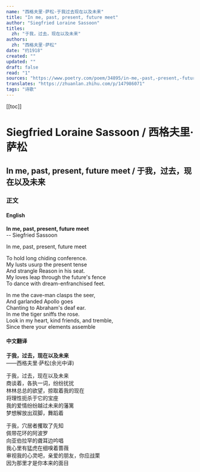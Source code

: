 ```yaml
---
name: "西格夫里·萨松-于我过去现在以及未来"
title: "In me, past, present, future meet"
author: "Siegfried Loraine Sassoon"
titles:
  zh: "于我，过去，现在以及未来"
authors:
  zh: "西格夫里·萨松"
date: "约1918"
created: ""
updated: ""
draft: false
read: "1"
sources: "https://www.poetry.com/poem/34895/in-me,-past,-present,-future-meet"
translates: "https://zhuanlan.zhihu.com/p/147986071"
tags: "诗歌"
---
```


[[toc]]

# Siegfried Loraine Sassoon / 西格夫里·萨松

## In me, past, present, future meet / 于我，过去，现在以及未来

### 正文

<!-- tabs:start -->

#### **English**

**In me, past, present, future meet**  
-- Siegfried Sassoon  

In me, past, present, future meet  

To hold long chiding conference.  
My lusts usurp the present tense  
And strangle Reason in his seat.  
My loves leap through the future's fence  
To dance with dream-enfranchised feet.  

In me the cave-man clasps the seer,  
And garlanded Apollo goes  
Chanting to Abraham's deaf ear.  
In me the tiger sniffs the rose.  
Look in my heart, kind friends, and tremble,  
Since there your elements assemble  

#### **中文翻译**

**于我，过去，现在以及未来**  
——西格夫里·萨松(余光中译)  

于我，过去，现在以及未来  
商谈着，各执一词，纷纷扰扰  
林林总总的欲望，掠取着我的现在  
将理性扼杀于它的宝座  
我的爱情纷纷越过未来的藩篱  
梦想解放出双脚，舞蹈着  

于我，穴居者攫取了先知  
佩带花环的阿波罗  
向亚伯拉罕的聋耳边吟唱  
我心里有猛虎在细嗅着蔷薇  
审视我的心灵吧，亲爱的朋友，你应战栗  
因为那里才是你本来的面目  

<!-- tabs:end -->
